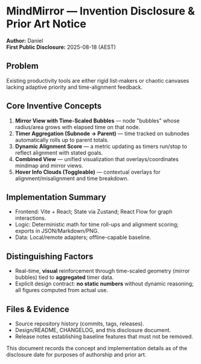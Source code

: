 
# MindMirror — Invention Disclosure & Prior Art Notice
**Author:** Daniel  
**First Public Disclosure:** 2025-08-18 (AEST)

## Problem
Existing productivity tools are either rigid list-makers or chaotic canvases lacking adaptive priority
and time-alignment feedback.

## Core Inventive Concepts
1) **Mirror View with Time-Scaled Bubbles** — node "bubbles" whose radius/area grows with elapsed time on that node.
2) **Timer Aggregation (Subnode → Parent)** — time tracked on subnodes automatically rolls up to parent totals.
3) **Dynamic Alignment Score** — a metric updating as timers run/stop to reflect alignment with stated goals.
4) **Combined View** — unified visualization that overlays/coordinates mindmap and mirror views.
5) **Hover Info Clouds (Toggleable)** — contextual overlays for alignment/misalignment and time breakdown.

## Implementation Summary
- Frontend: Vite + React; State via Zustand; React Flow for graph interactions.
- Logic: Deterministic math for time roll-ups and alignment scoring; exports in JSON/Markdown/PNG.
- Data: Local/remote adapters; offline-capable baseline.

## Distinguishing Factors
- Real-time, **visual** reinforcement through time-scaled geometry (mirror bubbles) tied to **aggregated** timer data.
- Explicit design contract: **no static numbers** without dynamic reasoning; all figures computed from actual use.

## Files & Evidence
- Source repository history (commits, tags, releases).
- Design/README, CHANGELOG, and this disclosure document.
- Release notes establishing baseline features that must not be removed.

This document records the concept and implementation details as of the disclosure date for purposes of
authorship and prior art.
